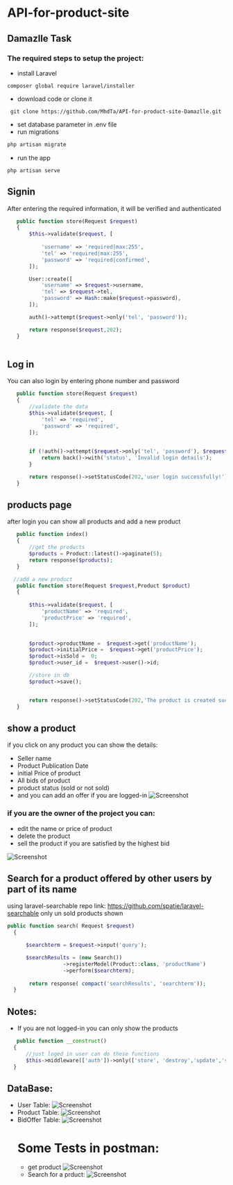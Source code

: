 # API-for-product-site
## Damazlle Task
### The required steps to setup the project:
* install Laravel
 ```
composer global require laravel/installer
 ```
* download code or clone it
```
 git clone https://github.com/MhdTa/API-for-product-site-Damazlle.git
```
* set database parameter in .env file
* run migrations
 ```php
 php artisan migrate
 ```
 * run the app
 ```
 php artisan serve
 ```
 ## Signin
After entering the required information, it will be verified and authenticated
 ```php
    public function store(Request $request)
    {
        $this->validate($request, [
           
            'username' => 'required|max:255',
            'tel' => 'required|max:255',
            'password' => 'required|confirmed',
        ]);

        User::create([
            'username' => $request->username,
            'tel' => $request->tel,
            'password' => Hash::make($request->password),
        ]);

        auth()->attempt($request->only('tel', 'password'));

        return response($request,202);
    }
    
  ```
## Log in
You can also login by entering phone number and password
 ```php
    public function store(Request $request)
    {
        //validate the data
        $this->validate($request, [
            'tel' => 'required',
            'password' => 'required',
        ]);

        
        if (!auth()->attempt($request->only('tel', 'password'), $request->remember)) {
            return back()->with('status', 'Invalid login details');
        }

        return response()->setStatusCode(202,'user login successfully!');
    }
 ```
## products page
after login you can show all products and add a new product
 ```php
    public function index()
    {
        //get the products
        $products = Product::latest()->paginate(5);
        return response($products);
    }

   //add a new product
    public function store(Request $request,Product $product)
    {
       
        $this->validate($request, [
            'productName' => 'required',
            'productPrice' => 'required',
        ]);

        
        $product->productName =  $request->get('productName');
        $product->initialPrice =  $request->get('productPrice');
        $product->isSold =  0;
        $product->user_id =  $request->user()->id;

        //store in db
        $product->save();


        return response()->setStatusCode(202,'The product is created successfully!');
    }
  ```
## show a product
if you click on any product you can show the details:
* Seller name
* Product Publication Date
* initial Price of product
* All bids of product
* product status (sold or not sold)
* and you can add an offer if you are logged-in
![Screenshot](images/6.JPG)
### if you are the owner of the project you can:
* edit the name or price of product
* delete the product
* sell the product if you are satisfied by the highest bid

![Screenshot](images/7.JPG)
## Search for a product offered by other users by part of its name
 using laravel-searchable repo link:
 https://github.com/spatie/laravel-searchable
 only un sold products shown
  ```php
  public function search( Request $request)
    {
 
        $searchterm = $request->input('query');
 
        $searchResults = (new Search())
                    ->registerModel(Product::class, 'productName')
                    ->perform($searchterm);
              
         return response( compact('searchResults', 'searchterm'));
    }
  ```
 ## Notes:
 * If you are not logged-in you can only show the products
  ```php
     public function __construct()
    {
        //just loged in user can do these functions
        $this->middleware(['auth'])->only(['store', 'destroy','update','sell']);
    }
   ```
 ## DataBase:
 * User Table:
   ![Screenshot](images/12.JPG)
 * Product Table:
   ![Screenshot](images/10.JPG) 
 * BidOffer Table:
   ![Screenshot](images/11.JPG) 
   # Some Tests in postman:
   * get product
     ![Screenshot](1.JPG) 
   * Search for a prduct:
     ![Screenshot](2.JPG)  
    
     
